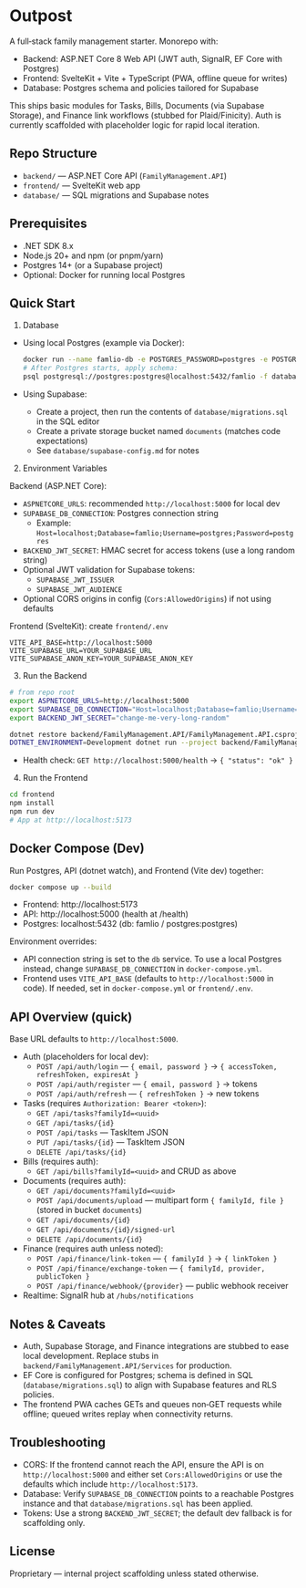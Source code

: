 # Outpost

A full‑stack family management starter. Monorepo with:

- Backend: ASP.NET Core 8 Web API (JWT auth, SignalR, EF Core with Postgres)
- Frontend: SvelteKit + Vite + TypeScript (PWA, offline queue for writes)
- Database: Postgres schema and policies tailored for Supabase

This ships basic modules for Tasks, Bills, Documents (via Supabase Storage), and Finance link workflows (stubbed for Plaid/Finicity). Auth is currently scaffolded with placeholder logic for rapid local iteration.

## Repo Structure

- `backend/` — ASP.NET Core API (`FamilyManagement.API`)
- `frontend/` — SvelteKit web app
- `database/` — SQL migrations and Supabase notes

## Prerequisites

- .NET SDK 8.x
- Node.js 20+ and npm (or pnpm/yarn)
- Postgres 14+ (or a Supabase project)
- Optional: Docker for running local Postgres

## Quick Start

1) Database

- Using local Postgres (example via Docker):

  ```bash
  docker run --name famlio-db -e POSTGRES_PASSWORD=postgres -e POSTGRES_DB=famlio -p 5432:5432 -d postgres:15
  # After Postgres starts, apply schema:
  psql postgresql://postgres:postgres@localhost:5432/famlio -f database/migrations.sql
  ```

- Using Supabase:
  - Create a project, then run the contents of `database/migrations.sql` in the SQL editor
  - Create a private storage bucket named `documents` (matches code expectations)
  - See `database/supabase-config.md` for notes

2) Environment Variables

Backend (ASP.NET Core):

- `ASPNETCORE_URLS`: recommended `http://localhost:5000` for local dev
- `SUPABASE_DB_CONNECTION`: Postgres connection string
  - Example: `Host=localhost;Database=famlio;Username=postgres;Password=postgres`
- `BACKEND_JWT_SECRET`: HMAC secret for access tokens (use a long random string)
- Optional JWT validation for Supabase tokens:
  - `SUPABASE_JWT_ISSUER`
  - `SUPABASE_JWT_AUDIENCE`
- Optional CORS origins in config (`Cors:AllowedOrigins`) if not using defaults

Frontend (SvelteKit): create `frontend/.env`

```
VITE_API_BASE=http://localhost:5000
VITE_SUPABASE_URL=YOUR_SUPABASE_URL
VITE_SUPABASE_ANON_KEY=YOUR_SUPABASE_ANON_KEY
```

3) Run the Backend

```bash
# from repo root
export ASPNETCORE_URLS=http://localhost:5000
export SUPABASE_DB_CONNECTION="Host=localhost;Database=famlio;Username=postgres;Password=postgres"
export BACKEND_JWT_SECRET="change-me-very-long-random"

dotnet restore backend/FamilyManagement.API/FamilyManagement.API.csproj
DOTNET_ENVIRONMENT=Development dotnet run --project backend/FamilyManagement.API/FamilyManagement.API.csproj
```

- Health check: `GET http://localhost:5000/health` → `{ "status": "ok" }`

4) Run the Frontend

```bash
cd frontend
npm install
npm run dev
# App at http://localhost:5173
```

## Docker Compose (Dev)

Run Postgres, API (dotnet watch), and Frontend (Vite dev) together:

```bash
docker compose up --build
```

- Frontend: http://localhost:5173
- API: http://localhost:5000 (health at /health)
- Postgres: localhost:5432 (db: famlio / postgres:postgres)

Environment overrides:

- API connection string is set to the `db` service. To use a local Postgres instead, change `SUPABASE_DB_CONNECTION` in `docker-compose.yml`.
- Frontend uses `VITE_API_BASE` (defaults to `http://localhost:5000` in code). If needed, set in `docker-compose.yml` or `frontend/.env`.

## API Overview (quick)

Base URL defaults to `http://localhost:5000`.

- Auth (placeholders for local dev):
  - `POST /api/auth/login` — `{ email, password }` → `{ accessToken, refreshToken, expiresAt }`
  - `POST /api/auth/register` — `{ email, password }` → tokens
  - `POST /api/auth/refresh` — `{ refreshToken }` → new tokens
- Tasks (requires `Authorization: Bearer <token>`):
  - `GET /api/tasks?familyId=<uuid>`
  - `GET /api/tasks/{id}`
  - `POST /api/tasks` — TaskItem JSON
  - `PUT /api/tasks/{id}` — TaskItem JSON
  - `DELETE /api/tasks/{id}`
- Bills (requires auth):
  - `GET /api/bills?familyId=<uuid>` and CRUD as above
- Documents (requires auth):
  - `GET /api/documents?familyId=<uuid>`
  - `POST /api/documents/upload` — multipart form `{ familyId, file }` (stored in bucket `documents`)
  - `GET /api/documents/{id}`
  - `GET /api/documents/{id}/signed-url`
  - `DELETE /api/documents/{id}`
- Finance (requires auth unless noted):
  - `POST /api/finance/link-token` — `{ familyId }` → `{ linkToken }`
  - `POST /api/finance/exchange-token` — `{ familyId, provider, publicToken }`
  - `POST /api/finance/webhook/{provider}` — public webhook receiver
- Realtime: SignalR hub at `/hubs/notifications`

## Notes & Caveats

- Auth, Supabase Storage, and Finance integrations are stubbed to ease local development. Replace stubs in `backend/FamilyManagement.API/Services` for production.
- EF Core is configured for Postgres; schema is defined in SQL (`database/migrations.sql`) to align with Supabase features and RLS policies.
- The frontend PWA caches GETs and queues non‑GET requests while offline; queued writes replay when connectivity returns.

## Troubleshooting

- CORS: If the frontend cannot reach the API, ensure the API is on `http://localhost:5000` and either set `Cors:AllowedOrigins` or use the defaults which include `http://localhost:5173`.
- Database: Verify `SUPABASE_DB_CONNECTION` points to a reachable Postgres instance and that `database/migrations.sql` has been applied.
- Tokens: Use a strong `BACKEND_JWT_SECRET`; the default dev fallback is for scaffolding only.

## License

Proprietary — internal project scaffolding unless stated otherwise.
